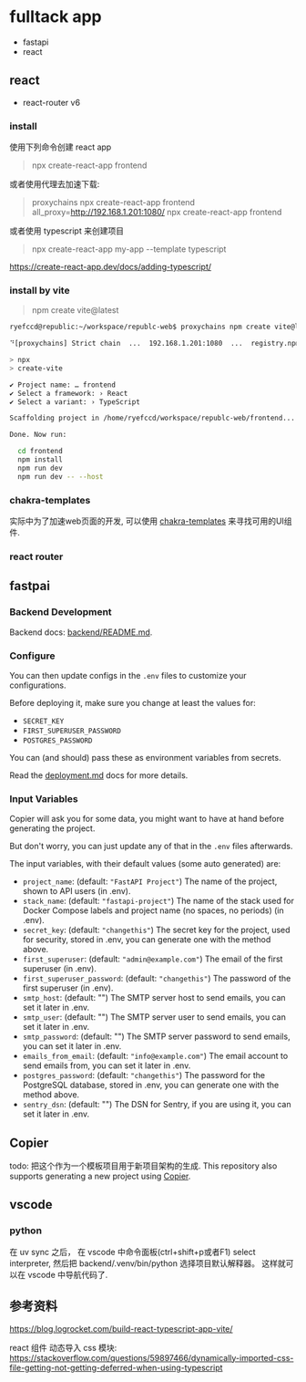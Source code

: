 
# fulltack app

- fastapi
- react


## react

- react-router v6

### install

使用下列命令创建 react app

> npx create-react-app frontend

或者使用代理去加速下载:

> proxychains npx create-react-app frontend  
> all_proxy=http://192.168.1.201:1080/ npx create-react-app frontend  


或者使用 typescript 来创建项目

> npx create-react-app my-app --template typescript

https://create-react-app.dev/docs/adding-typescript/


### install by vite

> npm create vite@latest

```bash
ryefccd@republic:~/workspace/republc-web$ proxychains npm create vite@latest

⠙[proxychains] Strict chain  ...  192.168.1.201:1080  ...  registry.npmjs.org:443  ...  OK

> npx
> create-vite

✔ Project name: … frontend
✔ Select a framework: › React
✔ Select a variant: › TypeScript

Scaffolding project in /home/ryefccd/workspace/republc-web/frontend...

Done. Now run:

  cd frontend
  npm install
  npm run dev
  npm run dev -- --host
```

### chakra-templates

实际中为了加速web页面的开发, 可以使用 [chakra-templates](https://chakra-templates.vercel.app/page-sections/hero) 来寻找可用的UI组件.



### react router


## fastpai


### Backend Development

Backend docs: [backend/README.md](./backend/README.md).

### Configure

You can then update configs in the `.env` files to customize your configurations.

Before deploying it, make sure you change at least the values for:

- `SECRET_KEY`
- `FIRST_SUPERUSER_PASSWORD`
- `POSTGRES_PASSWORD`

You can (and should) pass these as environment variables from secrets.

Read the [deployment.md](./deployment.md) docs for more details.

### Input Variables

Copier will ask you for some data, you might want to have at hand before generating the project.

But don't worry, you can just update any of that in the `.env` files afterwards.

The input variables, with their default values (some auto generated) are:

- `project_name`: (default: `"FastAPI Project"`) The name of the project, shown to API users (in .env).
- `stack_name`: (default: `"fastapi-project"`) The name of the stack used for Docker Compose labels and project name (no spaces, no periods) (in .env).
- `secret_key`: (default: `"changethis"`) The secret key for the project, used for security, stored in .env, you can generate one with the method above.
- `first_superuser`: (default: `"admin@example.com"`) The email of the first superuser (in .env).
- `first_superuser_password`: (default: `"changethis"`) The password of the first superuser (in .env).
- `smtp_host`: (default: "") The SMTP server host to send emails, you can set it later in .env.
- `smtp_user`: (default: "") The SMTP server user to send emails, you can set it later in .env.
- `smtp_password`: (default: "") The SMTP server password to send emails, you can set it later in .env.
- `emails_from_email`: (default: `"info@example.com"`) The email account to send emails from, you can set it later in .env.
- `postgres_password`: (default: `"changethis"`) The password for the PostgreSQL database, stored in .env, you can generate one with the method above.
- `sentry_dsn`: (default: "") The DSN for Sentry, if you are using it, you can set it later in .env.


## Copier

todo: 把这个作为一个模板项目用于新项目架构的生成.
This repository also supports generating a new project using [Copier](https://copier.readthedocs.io).


## vscode

### python

在 uv sync 之后， 在 vscode 中命令面板(ctrl+shift+p或者F1) select interpreter, 然后把 backend/.venv/bin/python 选择项目默认解释器。
这样就可以在 vscode 中导航代码了.





## 参考资料

https://blog.logrocket.com/build-react-typescript-app-vite/  

react 组件 动态导入 css 模块:  
https://stackoverflow.com/questions/59897466/dynamically-imported-css-file-getting-not-getting-deferred-when-using-typescript  